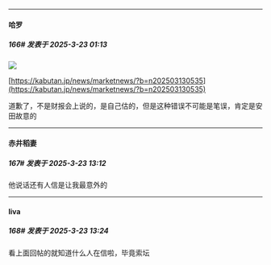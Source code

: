 ﻿
*****

####  哈罗  
##### 166#       发表于 2025-3-23 01:13

<img src="https://s21.ax1x.com/2025/03/23/pE05qrn.png" referrerpolicy="no-referrer">

[https://kabutan.jp/news/marketnews/?b=n202503130535](https://kabutan.jp/news/marketnews/?b=n202503130535)

道歉了，不是财报会上说的，是自己估的，但是这种错误不可能是笔误，肯定是安田故意的


*****

####  赤井稻妻  
##### 167#       发表于 2025-3-23 13:12

他说话还有人信是让我最意外的


*****

####  liva  
##### 168#       发表于 2025-3-23 13:24

看上面回帖的就知道什么人在信啦，毕竟索坛

